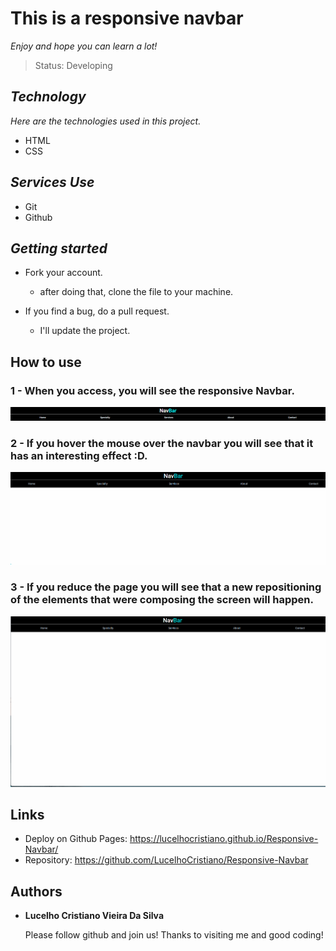 ﻿# This is a responsive navbar

_Enjoy and hope you can learn a lot!_

> Status: Developing

## _Technology_

_Here are the technologies used in this project._

* HTML
* CSS

## _Services Use_

* Git
* Github

## _Getting started_

* Fork your account.
  - after doing that, clone the file to your machine.
  
* If you find a bug, do a pull request.
  - I'll update the project.

## How to use

### 1 - When you access, you will see the responsive Navbar.

![navbar](/IMG/NavBar.png)

### 2 - If you hover the mouse over the navbar you will see that it has an interesting effect :D.

![navbar Effect](/IMG/navbarEffect.gif)

### 3 - If you reduce the page you will see that a new repositioning of the elements that were composing the screen will happen.

![Navbar Responsive](/IMG/navbarResponsive.gif)

## Links
  - Deploy on Github Pages: https://lucelhocristiano.github.io/Responsive-Navbar/
  - Repository: https://github.com/LucelhoCristiano/Responsive-Navbar
## Authors

* **Lucelho Cristiano Vieira Da Silva** 

  Please follow github and join us!
  Thanks to visiting me and good coding!

